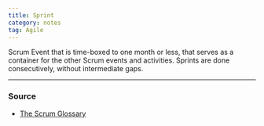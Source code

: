 ```yaml
---
title: Sprint
category: notes
tag: Agile
---
```


Scrum Event that is time-boxed to one month or less, that serves as a container for the other Scrum events and activities. Sprints are done consecutively, without intermediate gaps.

--- 
### Source
- [The Scrum Glossary](https://www.scrum.org/resources/scrum-glossary)